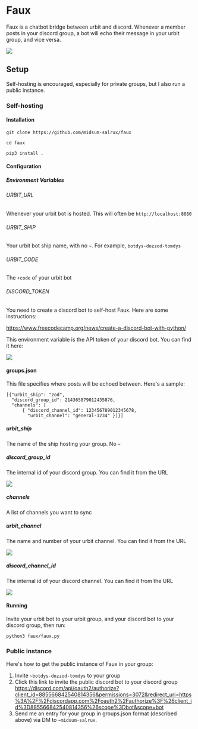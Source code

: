 # Faux

Faux is a chatbot bridge between urbit and discord. Whenever a member posts in your discord group, a bot will echo their message in your urbit group, and vice versa.

![](https://i.imgur.com/O3mPICH.png)

## Setup

Self-hosting is encouraged, especially for private groups, but I also run a public instance.

### Self-hosting

#### Installation

`git clone https://github.com/midsum-salrux/faux`

`cd faux`

`pip3 install .`

#### Configuration

##### Environment Variables

###### URBIT_URL
Whenever your urbit bot is hosted. This will often be `http://localhost:8080`

###### URBIT_SHIP
Your urbit bot ship name, with no `~`. For example, `botdys-dozzod-tomdys`

###### URBIT_CODE
The `+code` of your urbit bot

###### DISCORD_TOKEN
You need to create a discord bot to self-host Faux. Here are some instructions:

https://www.freecodecamp.org/news/create-a-discord-bot-with-python/

This environment variable is the API token of your discord bot. You can find it here:

![](https://i.imgur.com/s6k1GUt.png)

#### groups.json

This file specifies where posts will be echoed between. Here's a sample:

```
[{"urbit_ship": "zod",
  "discord_group_id": 214365879012435876,
  "channels": [
      { "discord_channel_id": 123456789012345678,
        "urbit_channel": "general-1234" }]}]

```

##### urbit_ship

The name of the ship hosting your group. No `~`

##### discord_group_id

The internal id of your discord group. You can find it from the URL

![](https://i.imgur.com/Kjnih92.png)

##### channels

A list of channels you want to sync

##### urbit_channel

The name and number of your urbit channel. You can find it from the URL

![](https://i.imgur.com/8bYCmHw.png)

##### discord_channel_id

The internal id of your discord channel. You can find it from the URL

![](https://i.imgur.com/RfEIPzk.png)

#### Running

Invite your urbit bot to your urbit group, and your discord bot to your discord group, then run:

`python3 faux/faux.py`

### Public instance

Here's how to get the public instance of Faux in your group:

1. Invite `~botdys-dozzod-tomdys` to your group
2. Click this link to invite the public discord bot to your discord group https://discord.com/api/oauth2/authorize?client_id=885566842540814356&permissions=3072&redirect_uri=https%3A%2F%2Fdiscordapp.com%2Foauth2%2Fauthorize%3F%26client_id%3D885566842540814356%26scope%3Dbot&scope=bot
3. Send me an entry for your group in groups.json format (described above) via DM to `~midsum-salrux`.